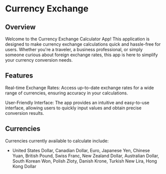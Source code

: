 # Currency Exchange

## Overview
Welcome to the Currency Exchange Calculator App! This application is designed to make currency exchange calculations quick and hassle-free for users. Whether you're a traveler, a business professional, or simply someone curious about foreign exchange rates, this app is here to simplify your currency conversion needs.

## Features
Real-time Exchange Rates: Access up-to-date exchange rates for a wide range of currencies, ensuring accuracy in your calculations.

User-Friendly Interface: The app provides an intuitive and easy-to-use interface, allowing users to quickly input values and obtain precise conversion results.

## Currencies
Currencies currently available to calculate include: 

- United States Dollar, Canadian Dollar, Euro, Japanese Yen, Chinese Yuan, British Pound, Swiss Franc, New Zealand Dollar, Australian Dollar, South Korean Won, Polish Zloty, Danish Krone, Turkish New Lira, Hong Kong Dollar